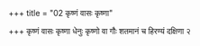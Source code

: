 +++
title = "02 कृष्णं वासः कृष्णा"

+++
कृष्णं वासः कृष्णा धेनुः कृष्णो वा गौः शतमानं च हिरण्यं दक्षिणा २